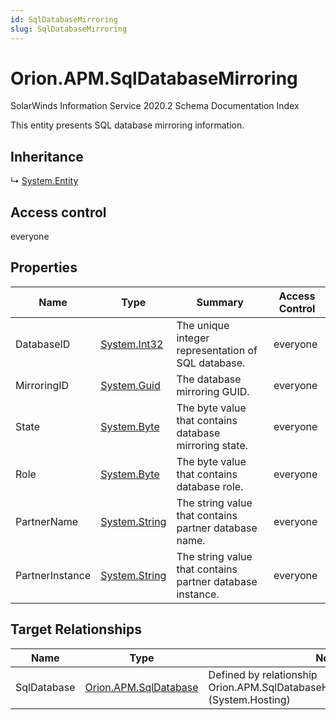 ```yaml
---
id: SqlDatabaseMirroring
slug: SqlDatabaseMirroring
---
```


# Orion.APM.SqlDatabaseMirroring

SolarWinds Information Service 2020.2 Schema Documentation Index

This entity presents SQL database mirroring information.

## Inheritance

↳ [System.Entity](./../System/Entity)

## Access control

everyone

## Properties

| Name | Type | Summary | Access Control |
| ------ | ------ | ------ | ------ |
| DatabaseID | [System.Int32](https://docs.microsoft.com/en-us/dotnet/api/system.int32) | The unique integer representation of SQL database. | everyone |
| MirroringID | [System.Guid](https://docs.microsoft.com/en-us/dotnet/api/system.guid) | The database mirroring GUID. | everyone |
| State | [System.Byte](https://docs.microsoft.com/en-us/dotnet/api/system.byte) | The byte value that contains database mirroring state. | everyone |
| Role | [System.Byte](https://docs.microsoft.com/en-us/dotnet/api/system.byte) | The byte value that contains database role. | everyone |
| PartnerName | [System.String](https://docs.microsoft.com/en-us/dotnet/api/system.string) | The string value that contains partner database name. | everyone |
| PartnerInstance | [System.String](https://docs.microsoft.com/en-us/dotnet/api/system.string) | The string value that contains partner database instance. | everyone |

## Target Relationships

| Name | Type | Notes |
| ------ | ------ | ------ |
| SqlDatabase | [Orion.APM.SqlDatabase](./../Orion.APM/SqlDatabase) | Defined by relationship Orion.APM.SqlDatabaseHostsSqlDatabaseMirroring (System.Hosting) |

